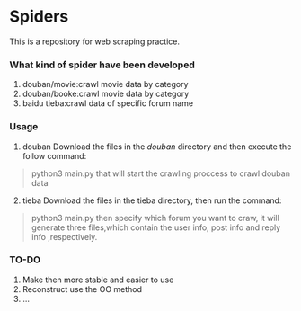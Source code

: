 # Spiders

This is a repository for web scraping practice.

### What kind of spider have been developed
1. douban/movie:crawl movie data by category
2. douban/booke:crawl movie data by category
3. baidu tieba:crawl data of specific forum name

### Usage
1. douban
Download the files in the *douban* directory and then execute the follow command:
>python3 main.py
that will start the crawling proccess to crawl douban data

2. tieba
Download the files in the tieba directory, then run the command:
> python3 main.py
then specify which forum you want to craw, it will generate three files,which contain the user info, post info and reply info ,respectively.

### TO-DO
1. Make then more stable and easier to use
2. Reconstruct use the OO method
3. ...




